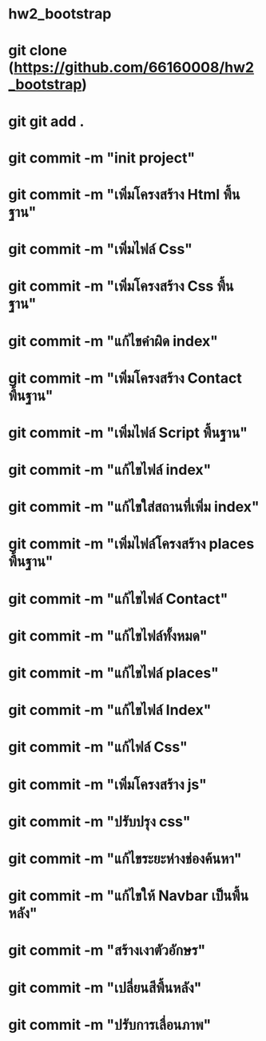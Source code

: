 # hw2_bootstrap
# git clone (https://github.com/66160008/hw2_bootstrap)
# git git add .
# git commit -m "init project"
# git commit -m "เพิ่มโครงสร้าง Html พื้นฐาน"
# git commit -m "เพิ่มไฟล์ Css"
# git commit -m "เพิ่มโครงสร้าง Css พื้นฐาน"
# git commit -m "แก้ไขคำผิด index" 
# git commit -m "เพิ่มโครงสร้าง Contact พื้นฐาน"
# git commit -m "เพิ่มไฟล์ Script พื้นฐาน"
# git commit -m "แก้ไขไฟล์ index"
# git commit -m "แก้ไขใส่สถานที่เพิ่ม index"
# git commit -m "เพิ่มไฟล์โครงสร้าง places พื้นฐาน"
# git commit -m "แก้ไขไฟล์ Contact"
# git commit -m "แก้ไขไฟล์ทั้งหมด"
# git commit -m "แก้ไขไฟล์ places"
# git commit -m "แก้ไขไฟล์ Index" 
# git commit -m "แก้ไฟล์ Css" 
# git commit -m "เพิ่มโครงสร้าง js"
# git commit -m "ปรับปรุง css"
# git commit -m "แก้ไขระยะห่างช่องค้นหา"
# git commit -m "แก้ไขให้ Navbar เป็นพื้นหลัง"
# git commit -m "สร้างเงาตัวอักษร"
# git commit -m "เปลี่ยนสีพื้นหลัง"
# git commit -m "ปรับการเลื่อนภาพ"